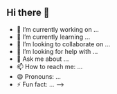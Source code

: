 ## Hi there 👋

<!--
**nidhaandubey/nidhaandubey** is a ✨ _special_ ✨ repository because its `README.md` (this file) appears on your GitHub profile.

Here are some ideas to get you started:
## 🌐 Socials:
[![Bluesky](https://img.shields.io/badge/bluesky-0285FF?style=for-the-badge&logo=bluesky&logoColor=%23FFFFFF)](https://bsky.app/profile/https://nid-portfolio.vercel.app/) [![Discord](https://img.shields.io/badge/Discord-%237289DA.svg?logo=discord&logoColor=white)](https://discord.gg/https://leetcode.com/u/nidhaan_dubey/) [![LinkedIn](https://img.shields.io/badge/LinkedIn-%230077B5.svg?logo=linkedin&logoColor=white)](https://linkedin.com/in/https://www.linkedin.com/in/nidhaan-dubey-73a790250/) [![email](https://img.shields.io/badge/Email-D14836?logo=gmail&logoColor=white)](mailto:nidhaandubey2@gamil.com) 
# 📊 GitHub Stats:
![](https://github-readme-stats.vercel.app/api?username=nidhaandubey&theme=dark&hide_border=false&include_all_commits=false&count_private=false)<br/>
![](https://nirzak-streak-stats.vercel.app/?user=nidhaandubey&theme=dark&hide_border=false)<br/>
![](https://github-readme-stats.vercel.app/api/top-langs/?username=nidhaandubey&theme=dark&hide_border=false&include_all_commits=false&count_private=false&layout=compact)

---
[![](https://visitcount.itsvg.in/api?id=nidhaandubey&icon=0&color=0)](https://visitcount.itsvg.in)

<!-- Proudly created with GPRM ( https://gprm.itsvg.in ) -->

- 🔭 I’m currently working on ...
- 🌱 I’m currently learning ...
- 👯 I’m looking to collaborate on ...
- 🤔 I’m looking for help with ...
- 💬 Ask me about ...
- 📫 How to reach me: ...
- 😄 Pronouns: ...
- ⚡ Fun fact: ...
-->
